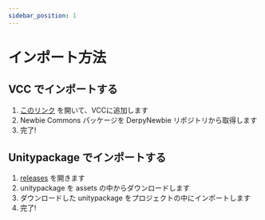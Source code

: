 ```yaml
---
sidebar_position: 1
---
```

# インポート方法
## VCC でインポートする

1. [このリンク](https://derpynewbie.github.io/vpm-repos/) を開いて、VCCに追加します
2. Newbie Commons パッケージを DerpyNewbie リポジトリから取得します
3. 完了!

## Unitypackage でインポートする

1. [releases](https://github.com/DerpyNewbie/NewbieCommons/releases) を開きます
2. unitypackage を assets の中からダウンロードします
3. ダウンロードした unitypackage をプロジェクトの中にインポートします
4. 完了!
